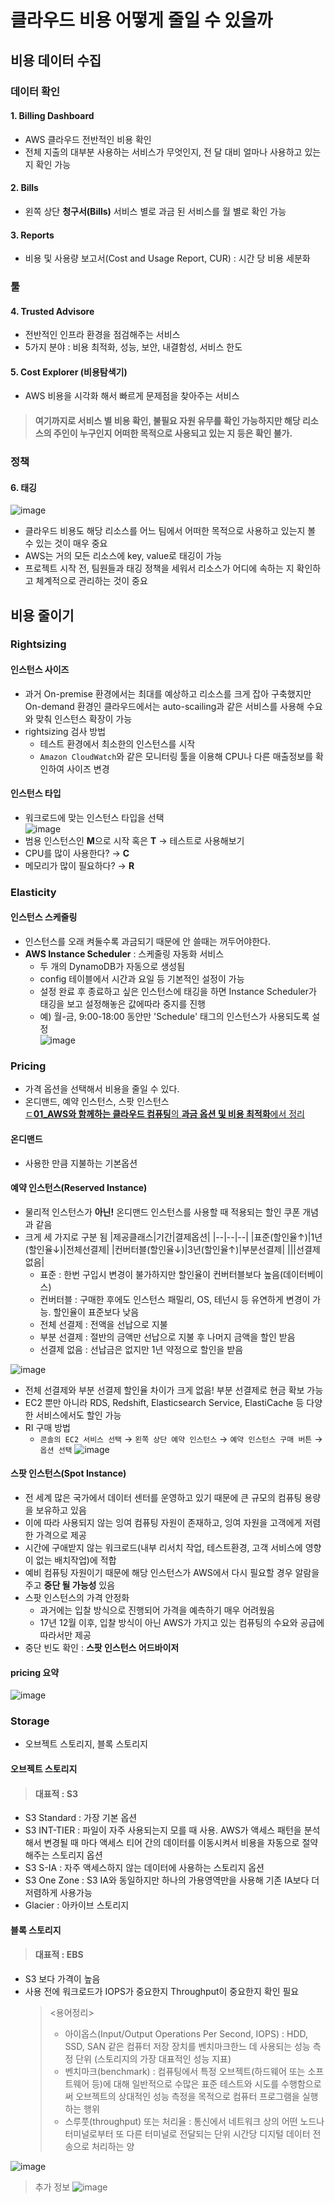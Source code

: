 # 클라우드 비용 어떻게 줄일 수 있을까
## 비용 데이터 수집
### 데이터 확인
#### 1. Billing Dashboard
- AWS 클라우드 전반적인 비용 확인
- 전체 지출의 대부분 사용하는 서비스가 무엇인지, 전 달 대비 얼마나 사용하고 있는지 확인 가능
#### 2. Bills
- 왼쪽 상단 **청구서(Bills)** 서비스 별로 과금 된 서비스를 월 별로 확인 가능
#### 3. Reports
- 비용 및 사용량 보고서(Cost and Usage Report, CUR) : 시간 당 비용 세분화

### 툴
#### 4. Trusted Advisore
- 전반적인 인프라 환경을 점검해주는 서비스
- 5가지 분야 : 비용 최적화, 성능, 보안, 내결함성, 서비스 한도

#### 5. Cost Explorer (비용탐색기)
- AWS 비용을 시각화 해서 빠르게 문제점을 찾아주는 서비스

> #### 여기까지로 서비스 별 비용 확인, 불필요 자원 유무를 확인 가능하지만 해당 리소스의 주인이 누구인지 어떠한 목적으로 사용되고 있는 지 등은 확인 불가.

### 정책
#### 6. 태깅
![image](https://user-images.githubusercontent.com/79209568/166418746-f8c666bf-5379-4265-b02c-0855c24541d1.png)
- 클라우드 비용도 해당 리소스를 어느 팀에서 어떠한 목적으로 사용하고 있는지 볼 수 있는 것이 매우 중요
- AWS는 거의 모든 리소스에 key, value로 태깅이 가능
- 프로젝트 시작 전, 팀원들과 태깅 정책을 세워서 리소스가 어디에 속하는 지 확인하고 체계적으로 관리하는 것이 중요

## 비용 줄이기
### Rightsizing
#### 인스턴스 사이즈
- 과거 On-premise 환경에서는 최대를 예상하고 리소스를 크게 잡아 구축했지만 On-demand 환경인 클라우드에서는 auto-scailing과 같은 서비스를 사용해 수요와 맞춰 인스턴스 확장이 가능
- rightsizing 검사 방법
  - 테스트 환경에서 최소한의 인스턴스를 시작
  - `Amazon CloudWatch`와 같은 모니터링 툴을 이용해 CPU나 다른 매출정보를 확인하여 사이즈 변경
#### 인스턴스 타입
- 워크로드에 맞는 인스턴스 타입을 선택  
![image](https://user-images.githubusercontent.com/79209568/166421070-c5ad4023-a60c-4c15-8c32-0396a4e0a913.png)  
- 범용 인스턴스인 **M**으로 시작 혹은 **T** → 테스트로 사용해보기
- CPU를 많이 사용한다? → **C**
- 메모리가 많이 필요하다? → **R**

### Elasticity
#### 인스턴스 스케줄링
- 인스턴스를 오래 켜둘수록 과금되기 때문에 안 쓸때는 꺼두어야한다.
- **AWS Instance Scheduler** : 스케줄링 자동화 서비스
  - 두 개의 DynamoDB가 자동으로 생성됨
  - config 테이블에서 시간과 요일 등 기본적인 설정이 가능
  - 설정 완료 후 종료하고 싶은 인스턴스에 태깅을 하면 Instance Scheduler가 태깅을 보고 설정해놓은 값에따라 중지를 진행
  - 예) 월-금, 9:00-18:00 동안만 'Schedule' 태그의 인스턴스가 사용되도록 설정  
    ![image](https://user-images.githubusercontent.com/79209568/166422357-2d14c4c4-0168-4986-acb9-6e9bc2391cab.png)  
 
### Pricing
- 가격 옵션을 선택해서 비용을 줄일 수 있다.
- 온디맨드, 예약 인스턴스, 스팟 인스턴스  
[ㄷ**01_AWS와 함께하는 클라우드 컴퓨팅**의 **과금 옵션 및 비용 최적화**에서 정리](https://github.com/Clary0122/AWS/blob/main/AWS%20Builders%20100/01_AWS%EC%99%80%20%ED%95%A8%EA%BB%98%ED%95%98%EB%8A%94%20%ED%81%B4%EB%9D%BC%EC%9A%B0%EB%93%9C%20%EC%BB%B4%ED%93%A8%ED%8C%85.md#amazon-ec2)

#### 온디맨드
- 사용한 만큼 지불하는 기본옵션
#### 예약 인스턴스(Reserved Instance)
- 물리적 인스턴스가 **아닌!** 온디맨드 인스턴스를 사용할 때 적용되는 할인 쿠폰 개념과 같음
- 크게 세 가지로 구분 됨
  |제공클래스|기간|결제옵션|
  |--|--|--|
  |표준(할인율↑)|1년(할인율↓)|전체선결제|
  |컨버터블(할인율↓)|3년(할인율↑)|부분선결제|
  |||선결제없음|
    - 표준 : 한번 구입시 변경이 불가하지만 할인율이 컨버터블보다 높음(데이터베이스)
    - 컨버터블 : 구매한 후에도 인스턴스 패밀리, OS, 테넌시 등 유연하게 변경이 가능. 할인율이 표준보다 낮음
    - 전체 선결제 : 전액을 선납으로 지불
    - 부분 선결제 : 절반의 금액만 선납으로 지불 후 나머지 금액을 할인 받음
    - 선결제 없음 : 선납금은 없지만 1년 약정으로 할인을 받음  

![image](https://user-images.githubusercontent.com/79209568/166615064-9e51e432-fe44-4922-81b2-f0b7a532fc85.png)  
  - 전체 선결제와 부분 선결제 할인율 차이가 크게 없음! 부분 선결제로 현금 확보 가능
- EC2 뿐만 아니라 RDS, Redshift, Elasticsearch Service, ElastiCache 등 다양한 서비스에서도 할인 가능
- RI 구매 방법
  - `콘솔의 EC2 서비스 선택` → `왼쪽 상단 예약 인스턴스` → `예약 인스턴스 구매 버튼` → `옵션 선택`
  ![image](https://user-images.githubusercontent.com/79209568/166615234-e6f29a7e-c8ac-4a8a-8711-36198680e471.png)

#### 스팟 인스턴스(Spot Instance)
- 전 세계 많은 국가에서 데이터 센터를 운영하고 있기 때문에 큰 규모의 컴퓨팅 용량을 보유하고 있음
- 이에 따라 사용되지 않는 잉여 컴퓨팅 자원이 존재하고, 잉여 자원을 고객에게 저렴한 가격으로 제공
- 시간에 구애받지 않는 워크로드(내부 리서치 작업, 테스트환경, 고객 서비스에 영향이 없는 배치작업)에 적합
- 예비 컴퓨팅 자원이기 때문에 해당 인스턴스가 AWS에서 다시 필요할 경우 알람을 주고 **중단 될 가능성** 있음
- 스팟 인스턴스의 가격 안정화
  - 과거에는 입찰 방식으로 진행되어 가격을 예측하기 매우 어려웠음
  - 17년 12월 이후, 입찰 방식이 아닌 AWS가 가지고 있는 컴퓨팅의 수요와 공급에 따라서만 제공
- 중단 빈도 확인 : **스팟 인스턴스 어드바이저**

#### pricing 요약
![image](https://user-images.githubusercontent.com/79209568/166615768-04e8b805-fe5e-494a-afa6-5b3f849397fa.png)

### Storage
- 오브젝트 스토리지, 블록 스토리지
#### 오브젝트 스토리지
> #### 대표적 : S3
- S3 Standard : 가장 기본 옵션
- S3 INT-TIER : 파일이 자주 사용되는지 모를 때 사용. AWS가 액세스 패턴을 분석해서 변경될 때 마다 액세스 티어 간의 데이터를 이동시켜서 비용을 자동으로 절약해주는 스토리지 옵션
- S3 S-IA : 자주 액세스하지 않는 데이터에 사용하는 스토리지 옵션
- S3 One Zone : S3 IA와 동일하지만 하나의 가용영역만을 사용해 기존 IA보다 더 저렴하게 사용가능
- Glacier : 아카이브 스토리지

#### 블록 스토리지
> #### 대표적 : EBS
- S3 보다 가격이 높음
- 사용 전에 워크로드가 IOPS가 중요한지 Throughput이 중요한지 확인 필요
  > \<용어정리>
  > - 아이옵스(Input/Output Operations Per Second, IOPS) : HDD, SSD, SAN 같은 컴퓨터 저장 장치를 벤치마크한느 데 사용되는 성능 측정 단위 (스토리지의 가장 대표적인 성능 지표)
  > - 벤치마크(benchmark) : 컴퓨팅에서 특정 오브젝트(하드웨어 또는 소프트웨어 등)에 대해 일반적으로 수많은 표준 테스트와 시도를 수행함으로써 오브젝트의 상대적인 성능 측정을 목적으로 컴퓨터 프로그램을 실행하는 행위
  > - 스루풋(throughput) 또는 처리율 : 통신에서 네트워크 상의 어떤 노드나 터미널로부터 또 다른 터미널로 전달되는 단위 시간당 디지털 데이터 전송으로 처리하는 양
  
![image](https://user-images.githubusercontent.com/79209568/166617219-2fc78d27-ea3c-4c8b-b7e0-12784bf3fe5a.png)


> 추가 정보
> ![image](https://user-images.githubusercontent.com/79209568/166617399-b7b18256-3b42-4811-b0c5-e4fbd638120b.png)


